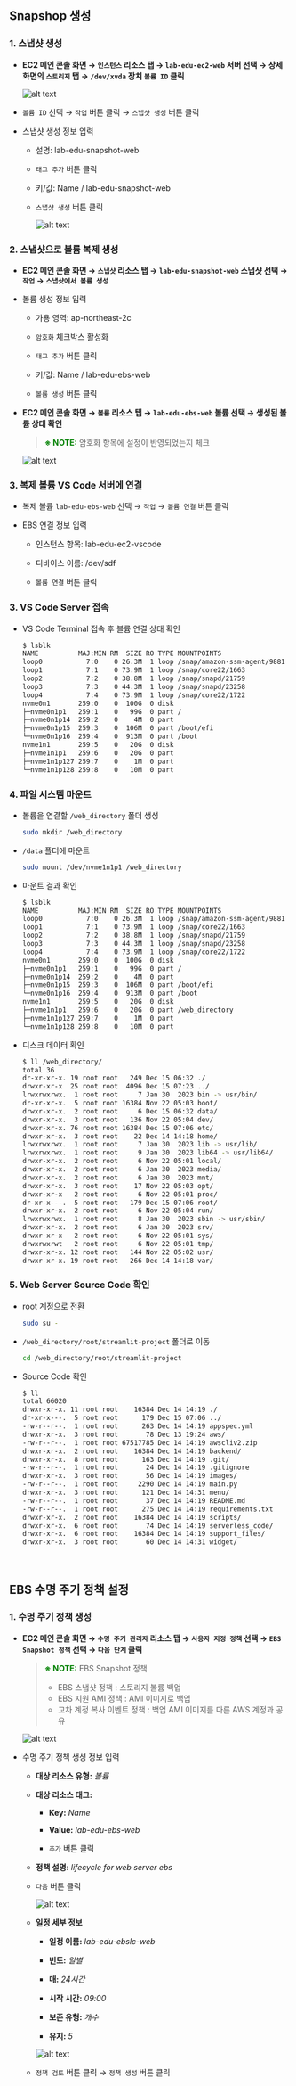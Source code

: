 ## Snapshop 생성

### 1. 스냅샷 생성

- **EC2 메인 콘솔 화면 → `인스턴스` 리소스 탭 → `lab-edu-ec2-web` 서버 선택 → 상세 화면의 `스토리지` 탭 → `/dev/xvda` 장치 `볼륨 ID` 클릭**

    ![alt text](./img/create_snapshot_01.png)

- `볼륨 ID` 선택 → `작업` 버튼 클릭 → `스냅샷 생성` 버튼 클릭

- 스냅샷 생성 정보 입력

    - 설명: lab-edu-snapshot-web

    - `태그 추가` 버튼 클릭

    - 키/값: Name / lab-edu-snapshot-web

    - `스냅샷 생성` 버튼 클릭

        ![alt text](./img/create_snapshot_02.png)

### 2. 스냅샷으로 볼륨 복제 생성

- **EC2 메인 콘솔 화면 → `스냅샷` 리소스 탭 → `lab-edu-snapshot-web` 스냅샷 선택 → `작업` → `스냅샷에서 볼륨 생성`**

- 볼륨 생성 정보 입력

    - 가용 영역: ap-northeast-2c

    - `암호화` 체크박스 활성화

    - `태그 추가` 버튼 클릭

    - 키/값: Name / lab-edu-ebs-web

    - `볼륨 생성` 버튼 클릭

- **EC2 메인 콘솔 화면 → `볼륨` 리소스 탭 → `lab-edu-ebs-web` 볼륨 선택 → 생성된 볼륨 상태 확인** 

    > <span style="color:green">**※ NOTE:**</span> 암호화 항목에 설정이 반영되었는지 체크

    ![alt text](./img/create_snapshot_03.png)

### 3. 복제 볼륨 VS Code 서버에 연결

- 복제 볼륨 `lab-edu-ebs-web` 선택 → `작업` → `볼륨 연결` 버튼 클릭

- EBS 연결 정보 입력

    - 인스턴스 항목: lab-edu-ec2-vscode

    - 디바이스 이름: /dev/sdf

    - `볼륨 연결` 버튼 클릭

### 3. VS Code Server 접속

- VS Code Terminal 접속 후 볼륨 연결 상태 확인

    ```bash
    $ lsblk
    NAME          MAJ:MIN RM  SIZE RO TYPE MOUNTPOINTS
    loop0           7:0    0 26.3M  1 loop /snap/amazon-ssm-agent/9881
    loop1           7:1    0 73.9M  1 loop /snap/core22/1663
    loop2           7:2    0 38.8M  1 loop /snap/snapd/21759
    loop3           7:3    0 44.3M  1 loop /snap/snapd/23258
    loop4           7:4    0 73.9M  1 loop /snap/core22/1722
    nvme0n1       259:0    0  100G  0 disk 
    ├─nvme0n1p1   259:1    0   99G  0 part /
    ├─nvme0n1p14  259:2    0    4M  0 part 
    ├─nvme0n1p15  259:3    0  106M  0 part /boot/efi
    └─nvme0n1p16  259:4    0  913M  0 part /boot
    nvme1n1       259:5    0   20G  0 disk 
    ├─nvme1n1p1   259:6    0   20G  0 part 
    ├─nvme1n1p127 259:7    0    1M  0 part 
    └─nvme1n1p128 259:8    0   10M  0 part 
    ```
### 4. 파일 시스템 마운트

- 볼륨을 연결할 `/web_directory` 폴더 생성

    ```bash
    sudo mkdir /web_directory
    ```

- `/data` 폴더에 마운트

    ```bash
    sudo mount /dev/nvme1n1p1 /web_directory
    ```

- 마운트 결과 확인

    ```bash
    $ lsblk
    NAME          MAJ:MIN RM  SIZE RO TYPE MOUNTPOINTS
    loop0           7:0    0 26.3M  1 loop /snap/amazon-ssm-agent/9881
    loop1           7:1    0 73.9M  1 loop /snap/core22/1663
    loop2           7:2    0 38.8M  1 loop /snap/snapd/21759
    loop3           7:3    0 44.3M  1 loop /snap/snapd/23258
    loop4           7:4    0 73.9M  1 loop /snap/core22/1722
    nvme0n1       259:0    0  100G  0 disk 
    ├─nvme0n1p1   259:1    0   99G  0 part /
    ├─nvme0n1p14  259:2    0    4M  0 part 
    ├─nvme0n1p15  259:3    0  106M  0 part /boot/efi
    └─nvme0n1p16  259:4    0  913M  0 part /boot
    nvme1n1       259:5    0   20G  0 disk 
    ├─nvme1n1p1   259:6    0   20G  0 part /web_directory
    ├─nvme1n1p127 259:7    0    1M  0 part 
    └─nvme1n1p128 259:8    0   10M  0 part
    ```

- 디스크 데이터 확인

    ```bash
    $ ll /web_directory/
    total 36
    dr-xr-xr-x. 19 root root   249 Dec 15 06:32 ./
    drwxr-xr-x  25 root root  4096 Dec 15 07:23 ../
    lrwxrwxrwx.  1 root root     7 Jan 30  2023 bin -> usr/bin/
    dr-xr-xr-x.  5 root root 16384 Nov 22 05:03 boot/
    drwxr-xr-x.  2 root root     6 Dec 15 06:32 data/
    drwxr-xr-x.  3 root root   136 Nov 22 05:04 dev/
    drwxr-xr-x. 76 root root 16384 Dec 15 07:06 etc/
    drwxr-xr-x.  3 root root    22 Dec 14 14:18 home/
    lrwxrwxrwx.  1 root root     7 Jan 30  2023 lib -> usr/lib/
    lrwxrwxrwx.  1 root root     9 Jan 30  2023 lib64 -> usr/lib64/
    drwxr-xr-x.  2 root root     6 Nov 22 05:01 local/
    drwxr-xr-x.  2 root root     6 Jan 30  2023 media/
    drwxr-xr-x.  2 root root     6 Jan 30  2023 mnt/
    drwxr-xr-x.  3 root root    17 Nov 22 05:03 opt/
    drwxr-xr-x   2 root root     6 Nov 22 05:01 proc/
    dr-xr-x---.  5 root root   179 Dec 15 07:06 root/
    drwxr-xr-x.  2 root root     6 Nov 22 05:04 run/
    lrwxrwxrwx.  1 root root     8 Jan 30  2023 sbin -> usr/sbin/
    drwxr-xr-x.  2 root root     6 Jan 30  2023 srv/
    drwxr-xr-x   2 root root     6 Nov 22 05:01 sys/
    drwxrwxrwt   2 root root     6 Nov 22 05:01 tmp/
    drwxr-xr-x. 12 root root   144 Nov 22 05:02 usr/
    drwxr-xr-x. 19 root root   266 Dec 14 14:18 var/
    ```

### 5. Web Server Source Code 확인

- root 계정으로 전환

    ```bash
    sudo su -
    ```

- `/web_directory/root/streamlit-project` 폴더로 이동

    ```bash
    cd /web_directory/root/streamlit-project
    ```

- Source Code 확인
  
    ```bash
    $ ll
    total 66020
    drwxr-xr-x. 11 root root    16384 Dec 14 14:19 ./
    dr-xr-x---.  5 root root      179 Dec 15 07:06 ../
    -rw-r--r--.  1 root root      263 Dec 14 14:19 appspec.yml
    drwxr-xr-x.  3 root root       78 Dec 13 19:24 aws/
    -rw-r--r--.  1 root root 67517785 Dec 14 14:19 awscliv2.zip
    drwxr-xr-x.  2 root root    16384 Dec 14 14:19 backend/
    drwxr-xr-x.  8 root root      163 Dec 14 14:19 .git/
    -rw-r--r--.  1 root root       24 Dec 14 14:19 .gitignore
    drwxr-xr-x.  3 root root       56 Dec 14 14:19 images/
    -rw-r--r--.  1 root root     2290 Dec 14 14:19 main.py
    drwxr-xr-x.  3 root root      121 Dec 14 14:31 menu/
    -rw-r--r--.  1 root root       37 Dec 14 14:19 README.md
    -rw-r--r--.  1 root root      275 Dec 14 14:19 requirements.txt
    drwxr-xr-x.  2 root root    16384 Dec 14 14:19 scripts/
    drwxr-xr-x.  6 root root       74 Dec 14 14:19 serverless_code/
    drwxr-xr-x.  6 root root    16384 Dec 14 14:19 support_files/
    drwxr-xr-x.  3 root root       60 Dec 14 14:31 widget/
    ```
<br>


## EBS 수명 주기 정책 설정

### 1. 수명 주기 정책 생성

- **EC2 메인 콘솔 화면 → `수명 주기 관리자` 리소스 탭 → `사용자 지정 정책` 선택 → `EBS Snapshot 정책` 선택 → `다음 단계` 클릭**

    > <span style="color:green">**※ NOTE:**</span> EBS Snapshot 정책
    > - EBS 스냅샷 정책 : 스토리지 볼륨 백업
    > - EBS 지원 AMI 정책 : AMI 이미지로 백업
    > - 교차 계정 복사 이벤트 정책 : 백업 AMI 이미지를 다른 AWS 계정과 공유

    ![alt text](./img/lifecycle_policy_01.png)

- 수명 주기 정책 생성 정보 입력

    - **대상 리소스 유형:** *볼륨*

    - **대상 리소스 태그:** 

        - **Key:** *Name*

        - **Value:** *lab-edu-ebs-web*

        - `추가` 버튼 클릭

    - **정책 설명:** *lifecycle for web server ebs*

    - `다음` 버튼 클릭

        ![alt text](./img/lifecycle_policy_02.png)

    - **일정 세부 정보**

        - **일정 이름:** *lab-edu-ebslc-web*

        - **빈도:** *일별*

        - **매:** *24시간*

        - **시작 시간:** *09:00*

        - **보존 유형:** *개수*

        - **유지:** *5*

        ![alt text](./img/lifecycle_policy_03.png)

    - `정책 검토` 버튼 클릭 → `정책 생성` 버튼 클릭
